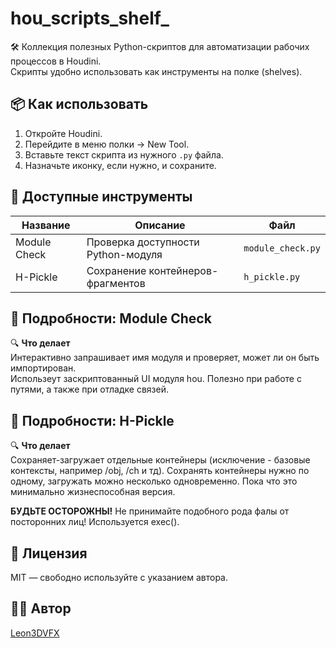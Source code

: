 # hou_scripts_shelf_

🛠 Коллекция полезных Python-скриптов для автоматизации рабочих процессов в Houdini.  
Скрипты удобно использовать как инструменты на полке (shelves).

## 📦 Как использовать

1. Откройте Houdini.
2. Перейдите в меню полки → New Tool.
3. Вставьте текст скрипта из нужного `.py` файла.
4. Назначьте иконку, если нужно, и сохраните.

## 🧰 Доступные инструменты

| Название          | Описание                            | Файл                    |
|-------------------|-------------------------------------|-------------------------|
| Module Check      | Проверка доступности Python-модуля  | `module_check.py`       |
| H-Pickle          | Сохранение контейнеров-фрагментов   | `h_pickle.py`           | 

## 📖 Подробности: Module Check

🔍 **Что делает**  
Интерактивно запрашивает имя модуля и проверяет, может ли он быть импортирован.  
Использеут заскриптованный UI модуля hou. Полезно при работе с путями, а также при отладке связей.

## 📖 Подробности: H-Pickle

🔍 **Что делает**  
Сохраняет-загружает отдельные контейнеры (исключение - базовые контексты, например /obj, /ch и тд).
Сохранять контейнеры нужно по одному, загружать можно несколько одновременно. Пока что это минимально жизнеспособная версия.

**БУДЬТЕ ОСТОРОЖНЫ!** Не принимайте подобного рода фалы от посторонних лиц! Используется exec().

## 📄 Лицензия

MIT — свободно используйте с указанием автора.

## 👨‍💻 Автор

[Leon3DVFX](https://github.com/Leon3DVFX)
